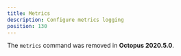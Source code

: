 ```yaml
---
title: Metrics
description: Configure metrics logging
position: 130
---
```


The `metrics` command was removed in **Octopus 2020.5.0**.